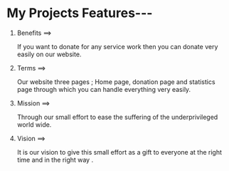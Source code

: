 # My Projects  Features---

1. Benefits ==>

   If you want to donate for any service work then you can donate very easily on our website.

2. Terms ==> 

   Our website three pages ; Home page, donation page and statistics page through which you can handle everything very easily.

3. Mission ==>

   Through our small effort to ease the suffering of the underprivileged world wide.

4. Vision ==>
 
   It is our vision to give this small effort as a gift to everyone at the right time and in the right way .
